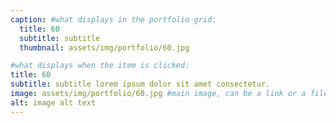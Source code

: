 ```yaml
---
caption: #what displays in the portfolio grid:
  title: 60
  subtitle: subtitle
  thumbnail: assets/img/portfolio/60.jpg

#what displays when the item is clicked:
title: 60
subtitle: subtitle lorem ipsum dolor sit amet consectetur.
image: assets/img/portfolio/60.jpg #main image, can be a link or a file in assets/img/portfolio
alt: image alt text
---
```

